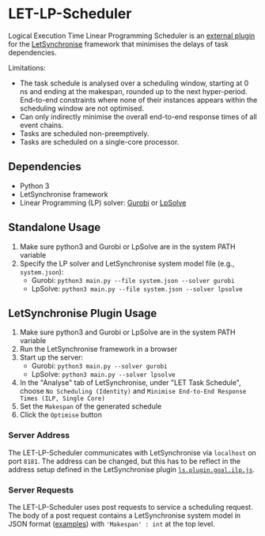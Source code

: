# LET-LP-Scheduler
Logical Execution Time Linear Programming Scheduler is an [external plugin](https://github.com/uniba-swt/LetSynchronise/blob/master/sources/plugins/ls.plugin.goal.ilp.js) for the [LetSynchronise](https://github.com/uniba-swt/LetSynchronise) framework that minimises the delays of task dependencies.  

Limitations:
* The task schedule is analysed over a scheduling window, starting at 0 ns and ending at the makespan, rounded up to the next hyper-period. End-to-end constraints where none of their instances appears within the scheduling window are not optimised.
* Can only indirectly minimise the overall end-to-end response times of all event chains.
* Tasks are scheduled non-preemptively.
* Tasks are scheduled on a single-core processor.

## Dependencies
* Python 3
* LetSynchronise framework
* Linear Programming (LP) solver: [Gurobi](https://www.gurobi.com/) or [LpSolve](https://lpsolve.sourceforge.net/5.5/)

## Standalone Usage
1. Make sure python3 and Gurobi or LpSolve are in the system PATH variable
2. Specify the LP solver and LetSynchronise system model file (e.g., `system.json`):
   * Gurobi: `python3 main.py --file system.json --solver gurobi` 
   * LpSolve: `python3 main.py --file system.json --solver lpsolve` 

## LetSynchronise Plugin Usage
1. Make sure python3 and Gurobi or LpSolve are in the system PATH variable
2. Run the LetSynchronise framework in a browser
3. Start up the server:
   * Gurobi: `python3 main.py --solver gurobi` 
   * LpSolve: `python3 main.py --solver lpsolve` 
4. In the "Analyse" tab of LetSynchronise, under "LET Task Schedule", choose `No Scheduling (Identity)` and `Minimise End-to-End Response Times (ILP, Single Core)`
5. Set the `Makespan` of the generated schedule
6. Click the `Optimise` button

### Server Address
The LET-LP-Scheduler communicates with LetSynchronise via `localhost` on port `8181`. The address can be changed, but this has to be reflect in the address setup defined in the LetSynchronise plugin [`ls.plugin.goal.ilp.js`](https://github.com/uniba-swt/LetSynchronise/blob/master/sources/plugins/ls.plugin.goal.ilp.js).

### Server Requests
The LET-LP-Scheduler uses post requests to service a scheduling request. The body of a post request contains a LetSynchronise system model in JSON format ([examples](https://github.com/uniba-swt/LetSynchronise/blob/master/examples)) with `'Makespan' : int` at the top level.
